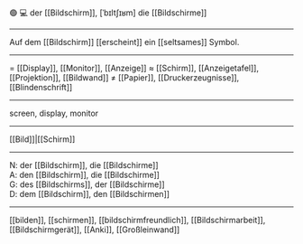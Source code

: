 🟢 💻 der [[Bildschirm]], [ˈbɪltʃɪʁm]
die [[Bildschirme]]

---
Auf dem [[Bildschirm]] [[erscheint]] ein [[seltsames]] Symbol.


---
= [[Display]], [[Monitor]], [[Anzeige]]
≈ [[Schirm]], [[Anzeigetafel]], [[Projektion]], [[Bildwand]]
≠ [[Papier]], [[Druckerzeugnisse]], [[Blindenschrift]]

---
screen, display, monitor

---
[[Bild]]|[[Schirm]]

---
N: der [[Bildschirm]], die [[Bildschirme]]  
A: den [[Bildschirm]], die [[Bildschirme]]  
G: des [[Bildschirms]], der [[Bildschirme]]  
D: dem [[Bildschirm]], den [[Bildschirmen]] 

---
[[bilden]], [[schirmen]], [[bildschirmfreundlich]], [[Bildschirmarbeit]], [[Bildschirmgerät]], [[Anki]], [[Großleinwand]]